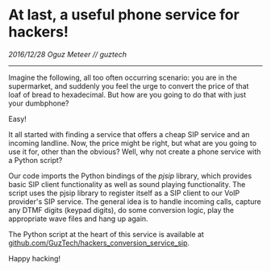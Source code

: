 # At last, a useful phone service for hackers!

_2016/12/28 Oguz Meteer // guztech_

---

Imagine the following, all too often occurring scenario: you are in the supermarket, and suddenly you feel the urge to convert the price of that loaf of bread to hexadecimal. But how are you going to do that with just your dumbphone?

Easy!

It all started with finding a service that offers a cheap SIP service and an incoming landline. Now, the price might be right, but what are you going to use it for, other than the obvious? Well, why not create a phone service with a Python script?

Our code imports the Python bindings of the _pjsip_ library, which provides basic SIP client functionality as well as sound playing functionality. The script uses the pjsip library to register itself as a SIP client to our VoIP provider's SIP service. The general idea is to handle incoming calls, capture any DTMF digits (keypad digits), do some conversion logic, play the appropriate wave files and hang up again.

The Python script at the heart of this service is available at [github.com/GuzTech/hackers_conversion_service_sip](https://github.com/GuzTech/hackers_conversion_service_sip).

Happy hacking!
